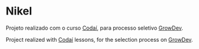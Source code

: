 # Nikel

Projeto realizado com o curso [Codaí](https://codai.growdev.com.br/), para processo seletivo [GrowDev](https://www.growdev.com.br/).

Project realized with [Codaí](https://codai.growdev.com.br/) lessons, for the selection process on [GrowDev](https://www.growdev.com.br/).
